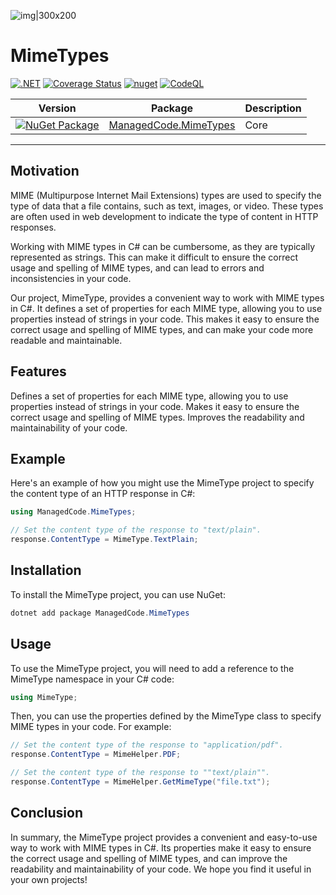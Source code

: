 ![img|300x200](https://raw.githubusercontent.com/managedcode/MimeTypes/main/logo.png)

# MimeTypes

[![.NET](https://github.com/managedcode/MimeTypes/actions/workflows/dotnet.yml/badge.svg)](https://github.com/managedcode/MimeTypes/actions/workflows/dotnet.yml)
[![Coverage Status](https://coveralls.io/repos/github/managedcode/MimeTypes/badge.svg?branch=main&service=github)](https://coveralls.io/github/managedcode/MimeTypes?branch=main)
[![nuget](https://github.com/managedcode/MimeTypes/actions/workflows/nuget.yml/badge.svg?branch=main)](https://github.com/managedcode/MimeTypes/actions/workflows/nuget.yml)
[![CodeQL](https://github.com/managedcode/MimeTypes/actions/workflows/codeql-analysis.yml/badge.svg?branch=main)](https://github.com/managedcode/MimeTypes/actions/workflows/codeql-analysis.yml)

| Version | Package                                                                                                                             | Description     |
| ------- |-------------------------------------------------------------------------------------------------------------------------------------|-----------------|
|[![NuGet Package](https://img.shields.io/nuget/v/ManagedCode.MimeTypes.svg)](https://www.nuget.org/packages/ManagedCode.MimeTypes) | [ManagedCode.MimeTypes](https://www.nuget.org/packages/ManagedCode.MimeTypes)                                                   | Core            |

---


## Motivation
MIME (Multipurpose Internet Mail Extensions) types are used to specify the type of data that a file contains, such as text, images, or video. These types are often used in web development to indicate the type of content in HTTP responses.

Working with MIME types in C# can be cumbersome, as they are typically represented as strings. This can make it difficult to ensure the correct usage and spelling of MIME types, and can lead to errors and inconsistencies in your code.

Our project, MimeType, provides a convenient way to work with MIME types in C#. It defines a set of properties for each MIME type, allowing you to use properties instead of strings in your code. This makes it easy to ensure the correct usage and spelling of MIME types, and can make your code more readable and maintainable.

## Features
Defines a set of properties for each MIME type, allowing you to use properties instead of strings in your code.
Makes it easy to ensure the correct usage and spelling of MIME types.
Improves the readability and maintainability of your code.

## Example
Here's an example of how you might use the MimeType project to specify the content type of an HTTP response in C#:

``` csharp
using ManagedCode.MimeTypes;
```
``` csharp
// Set the content type of the response to "text/plain".
response.ContentType = MimeType.TextPlain;
```

## Installation
To install the MimeType project, you can use NuGet:

``` csharp
dotnet add package ManagedCode.MimeTypes
```

## Usage
To use the MimeType project, you will need to add a reference to the MimeType namespace in your C# code:

``` csharp
using MimeType;
```
Then, you can use the properties defined by the MimeType class to specify MIME types in your code. For example:

``` csharp
// Set the content type of the response to "application/pdf".
response.ContentType = MimeHelper.PDF;

// Set the content type of the response to ""text/plain"".
response.ContentType = MimeHelper.GetMimeType("file.txt");
```

## Conclusion
In summary, the MimeType project provides a convenient and easy-to-use way to work with MIME types in C#. Its properties make it easy to ensure the correct usage and spelling of MIME types, and can improve the readability and maintainability of your code. We hope you find it useful in your own projects!
